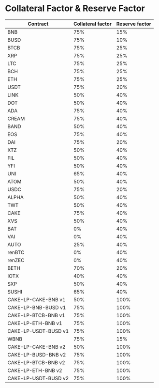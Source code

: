# Collateral Factor & Reserve Factor

| Contract             | Collateral factor | Reserve factor |
| -------------------- | ----------------- | -------------- |
| BNB                  | 75%               | 15%            |
| BUSD                 | 75%               | 10%            |
| BTCB                 | 75%               | 25%            |
| XRP                  | 75%               | 25%            |
| LTC                  | 75%               | 25%            |
| BCH                  | 75%               | 25%            |
| ETH                  | 75%               | 25%            |
| USDT                 | 75%               | 20%            |
| LINK                 | 50%               | 40%            |
| DOT                  | 50%               | 40%            |
| ADA                  | 75%               | 40%            |
| CREAM                | 75%               | 40%            |
| BAND                 | 50%               | 40%            |
| EOS                  | 75%               | 40%            |
| DAI                  | 75%               | 20%            |
| XTZ                  | 50%               | 40%            |
| FIL                  | 50%               | 40%            |
| YFI                  | 50%               | 40%            |
| UNI                  | 65%               | 40%            |
| ATOM                 | 50%               | 40%            |
| USDC                 | 75%               | 20%            |
| ALPHA                | 50%               | 40%            |
| TWT                  | 50%               | 40%            |
| CAKE                 | 75%               | 40%            |
| XVS                  | 50%               | 40%            |
| BAT                  | 0%                | 40%            |
| VAI                  | 0%                | 40%            |
| AUTO                 | 25%               | 40%            |
| renBTC               | 0%                | 40%            |
| renZEC               | 0%                | 40%            |
| BETH                 | 70%               | 20%            |
| IOTX                 | 40%               | 40%            |
| SXP                  | 50%               | 40%            |
| SUSHI                | 65%               | 40%            |
| CAKE-LP-CAKE-BNB v1  | 50%               | 100%           |
| CAKE-LP-BNB-BUSD v1  | 75%               | 100%           |
| CAKE-LP-BTCB-BNB v1  | 75%               | 100%           |
| CAKE-LP-ETH-BNB v1   | 75%               | 100%           |
| CAKE-LP-USDT-BUSD v1 | 75%               | 100%           |
| WBNB                 | 75%               | 15%            |
| CAKE-LP-CAKE-BNB v2  | 50%               | 100%           |
| CAKE-LP-BUSD-BNB v2  | 75%               | 100%           |
| CAKE-LP-BTCB-BNB v2  | 75%               | 100%           |
| CAKE-LP-ETH-BNB v2   | 75%               | 100%           |
| CAKE-LP-USDT-BUSD v2 | 75%               | 100%           |
